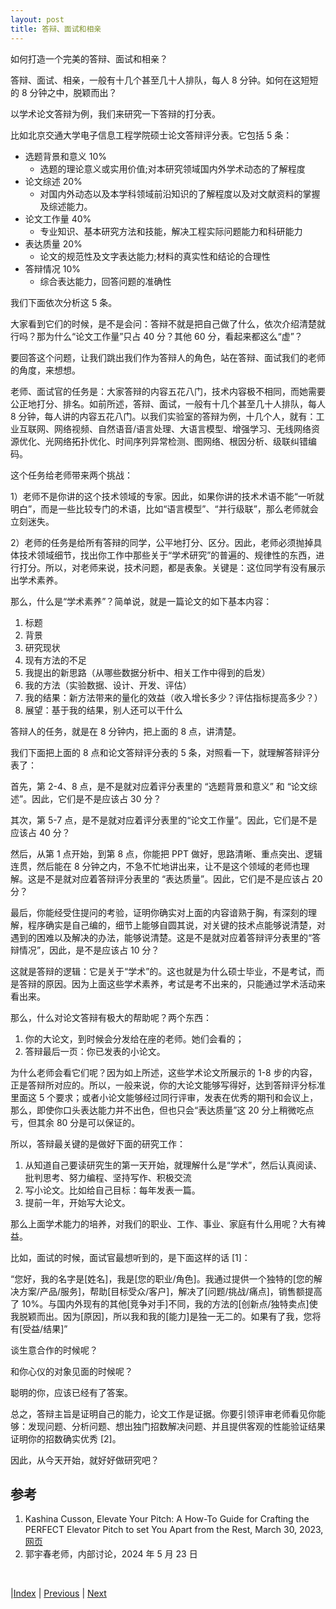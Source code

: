 ```yaml
---
layout: post
title: 答辩、面试和相亲
---
```


如何打造一个完美的答辩、面试和相亲？

答辩、面试、相亲，一般有十几个甚至几十人排队，每人 8 分钟。如何在这短短的 8 分钟之中，脱颖而出？

以学术论文答辩为例，我们来研究一下答辩的打分表。

比如北京交通大学电子信息工程学院硕士论文答辩评分表。它包括 5 条：

- 选题背景和意义 10%
  - 选题的理论意义或实用价值;对本研究领域国内外学术动态的了解程度
- 论文综述 20%
  - 对国内外动态以及本学科领域前沿知识的了解程度以及对文献资料的掌握及综述能力。
- 论文工作量 40%
  - 专业知识、基本研究方法和技能，解决工程实际问题能力和科研能力
- 表达质量 20%
  - 论文的规范性及文字表达能力;材料的真实性和结论的合理性
- 答辩情况 10%
  - 综合表达能力，回答问题的准确性

我们下面依次分析这 5 条。

大家看到它们的时候，是不是会问：答辩不就是把自己做了什么，依次介绍清楚就行吗？那为什么“论文工作量”只占 40 分？其他 60 分，看起来都这么“虚”？

要回答这个问题，让我们跳出我们作为答辩人的角色，站在答辩、面试我们的老师的角度，来想想。

老师、面试官的任务是：大家答辩的内容五花八门，技术内容极不相同，而她需要公正地打分、排名。如前所述，答辩、面试，一般有十几个甚至几十人排队，每人 8 分钟，每人讲的内容五花八门。以我们实验室的答辩为例，十几个人，就有：工业互联网、网络视频、自然语音/语言处理、大语言模型、增强学习、无线网络资源优化、光网络拓扑优化、时间序列异常检测、图网络、根因分析、级联纠错编码。

这个任务给老师带来两个挑战：

1）老师不是你讲的这个技术领域的专家。因此，如果你讲的技术术语不能“一听就明白”，而是一些比较专门的术语，比如“语言模型”、“并行级联”，那么老师就会立刻迷失。

2）老师的任务是给所有答辩的同学，公平地打分、区分。因此，老师必须抛掉具体技术领域细节，找出你工作中那些关于“学术研究”的普遍的、规律性的东西，进行打分。所以，对老师来说，技术问题，都是表象。关键是：这位同学有没有展示出学术素养。

那么，什么是“学术素养”？简单说，就是一篇论文的如下基本内容：
1. 标题
1. 背景
1. 研究现状
1. 现有方法的不足
1. 我提出的新思路（从哪些数据分析中、相关工作中得到的启发）
1. 我的方法（实验数据、设计、开发、评估）
1. 我的结果：新方法带来的量化的效益（收入增长多少？评估指标提高多少？）
1. 展望：基于我的结果，别人还可以干什么

答辩人的任务，就是在 8 分钟内，把上面的 8 点，讲清楚。

我们下面把上面的 8 点和论文答辩评分表的 5 条，对照看一下，就理解答辩评分表了：

首先，第 2-4、8 点，是不是就对应着评分表里的 “选题背景和意义” 和 “论文综述”。因此，它们是不是应该占 30 分？

其次，第 5-7 点，是不是就对应着评分表里的“论文工作量”。因此，它们是不是应该占 40 分？

然后，从第 1 点开始，到第 8 点，你能把 PPT 做好，思路清晰、重点突出、逻辑连贯，然后能在 8 分钟之内，不急不忙地讲出来，让不是这个领域的老师也理解。这是不是就对应着答辩评分表里的 “表达质量”。因此，它们是不是应该占 20 分？

最后，你能经受住提问的考验，证明你确实对上面的内容谙熟于胸，有深刻的理解，程序确实是自己编的，细节上能够自圆其说，对关键的技术点能够说清楚，对遇到的困难以及解决的办法，能够说清楚。这是不是就对应着答辩评分表里的“答辩情况”，因此，是不是应该占 10 分？

这就是答辩的逻辑：它是关于“学术”的。这也就是为什么硕士毕业，不是考试，而是答辩的原因。因为上面这些学术素养，考试是考不出来的，只能通过学术活动来看出来。

那么，什么对论文答辩有极大的帮助呢？两个东西：
1. 你的大论文，到时候会分发给在座的老师。她们会看的；
2. 答辩最后一页：你已发表的小论文。

为什么老师会看它们呢？因为如上所述，这些学术论文所展示的 1-8 步的内容，正是答辩所对应的。所以，一般来说，你的大论文能够写得好，达到答辩评分标准里面这 5 个要求；或者小论文能够经过同行评审，发表在优秀的期刊和会议上，那么，即使你口头表达能力并不出色，但也只会“表达质量”这 20 分上稍微吃点亏，但其余 80 分是可以保证的。

所以，答辩最关键的是做好下面的研究工作：
1. 从知道自己要读研究生的第一天开始，就理解什么是“学术”，然后认真阅读、批判思考、努力编程、坚持写作、积极交流
2. 写小论文。比如给自己目标：每年发表一篇。
3. 提前一年，开始写大论文。

那么上面学术能力的培养，对我们的职业、工作、事业、家庭有什么用呢？大有裨益。

比如，面试的时候，面试官最想听到的，是下面这样的话 [1]：

“您好，我的名字是[姓名]，我是[您的职业/角色]。我通过提供一个独特的[您的解决方案/产品/服务]，帮助[目标受众/客户]，解决了[问题/挑战/痛点]，销售额提高了 10%。与国内外现有的其他[竞争对手]不同，我的方法的[创新点/独特卖点]使我脱颖而出。因为[原因]，所以我和我的[能力]是独一无二的。如果有了我，您将有[受益/结果]”

谈生意合作的时候呢？

和你心仪的对象见面的时候呢？

聪明的你，应该已经有了答案。

总之，答辩主旨是证明自己的能力，论文工作是证据。你要引领评审老师看见你能够：发现问题、分析问题、想出独门招数解决问题、并且提供客观的性能验证结果证明你的招数确实优秀 [2]。

因此，从今天开始，就好好做研究吧？

## 参考

1. Kashina Cusson, Elevate Your Pitch: A How-To Guide for Crafting the PERFECT Elevator Pitch to set You Apart from the Rest, March 30, 2023, [网页](https://www.linkedin.com/pulse/elevate-your-pitch-how-to-guide-crafting-perfect-elevator-cusson/)
2. 郭宇春老师，内部讨论，2024 年 5 月 23 日

<br/>

|[Index](./) | [Previous](81-conference) | [Next](./)
